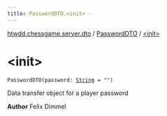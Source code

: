 ```yaml
---
title: PasswordDTO.<init> - 
---
```


[htwdd.chessgame.server.dto](../index.html) / [PasswordDTO](index.html) / [&lt;init&gt;](./-init-.html)

# &lt;init&gt;

`PasswordDTO(password: `[`String`](https://kotlinlang.org/api/latest/jvm/stdlib/kotlin/-string/index.html)` = "")`

Data transfer object for a player password

**Author**
Felix Dimmel

